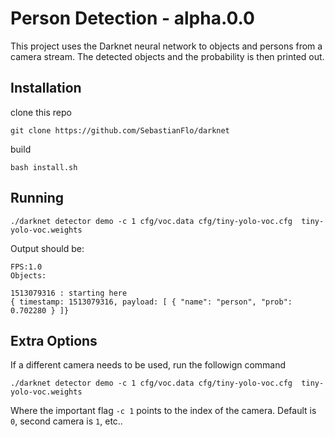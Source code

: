 # Person Detection - alpha.0.0 #
This project uses the Darknet neural network to objects and persons from a camera stream. The detected objects and the probability is then printed out. 

## Installation 

clone this repo
```
git clone https://github.com/SebastianFlo/darknet
```

build 
```
bash install.sh
```

## Running

```
./darknet detector demo -c 1 cfg/voc.data cfg/tiny-yolo-voc.cfg  tiny-yolo-voc.weights
```


Output should be: 

```
FPS:1.0
Objects:

1513079316 : starting here
{ timestamp: 1513079316, payload: [ { "name": "person", "prob": 0.702280 } ]}
```


## Extra Options

If a different camera needs to be used, run the followign command

```
./darknet detector demo -c 1 cfg/voc.data cfg/tiny-yolo-voc.cfg  tiny-yolo-voc.weights

```

Where the important flag `-c 1` points to the index of the camera. Default is `0`, second camera is `1`, etc..